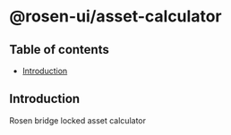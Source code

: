 # @rosen-ui/asset-calculator

## Table of contents

- [Introduction](#introduction)

## Introduction

Rosen bridge locked asset calculator
